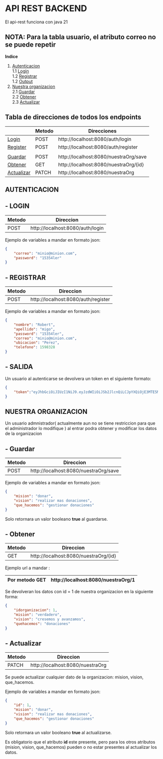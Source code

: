 
# API REST BACKEND

El api-rest funciona con java 21 

## NOTA: Para la tabla usuario, el atributo correo no se puede repetir

**Indice**
1. [Autenticacion](#auth)  
    1.1 [Login](#login)  
    1.2 [Registrar](#register)  
    1.2 [Output](#output)  
2. [Nuestra organizacion](#nuestraOrg)  
    2.1 [Guardar](#guardar)  
    2.2 [Obtener](#obtener)  
    2.3 [Actualizar](#update)

## Tabla de direcciones de todos los endpoints

|  | Metodo | Direcciones |
| --- | --- | --- |
| [Login](#log) | POST | http://localhost:8080/auth/login |
| [Register](#register) | POST | http://localhost:8080/auth/register |
|  |  |  |
| [Guardar](#guardar) | POST |http://localhost:8080/nuestraOrg/save |  
| [Obtener](#obtener) | GET | http://localhost:8080/nuestraOrg/{id} |
| [Actualizar](#update) | PATCH |http://localhost:8080/nuestraOrg |


<div id="auth"/>

## AUTENTICACION

<div id="login"/>

## - LOGIN

| Metodo | Direccion | 
| --- | --- |
| POST |http://localhost:8080/auth/login |

Ejemplo de variables a mandar en formato json: 

```json
{ 
    "correo": "minio@minion.com", 
    "password": "15354ler"
}
```

<div id="register"/>

## - REGISTRAR  

| Metodo | Direccion | 
| --- | --- |
| POST |http://localhost:8080/auth/register |

Ejemplo de variables a mandar en formato json: 

```json
{ 
    "nombre": "Robert",
    "apellido": "migo",
    "password": "15354ler",
    "correo": "minio@minion.com",
    "ubicacion": "Perez",
    "telefono": 1598328
}
```

<div id="output"/>

## - SALIDA  

Un usuario al autenticarse se devolvera un token en el siguiente formato:

```json
{
    "token":"eyJhbGciOiJIUzI1NiJ9.eyJzdWIiOiJSb2JlcnQiLCJpYXQiOjE3MTE5MTE5NDIsImV4cCI6MTcxMTkxMzM4Mn0.XlqUxBUkyV26jCTDvLFZfMD55NQ0nG135L9RJfbT44k"  
}
```

<div id="nuestraOrg"/>

## NUESTRA ORGANIZACION   

Un usuario admnistrador( actualmente aun no se tiene restriccion para que el administrador lo modifique ) al entrar podra obtener y modificar los datos de la organizacion

<div id="guardar"/>

## - Guardar  


| Metodo | Direccion | 
| --- | --- |
| POST |http://localhost:8080/nuestraOrg/save |

Ejemplo de variables a mandar en formato json: 

```json
{ 
    "mision": "donar",
    "vision": "realizar mas donaciones",
    "que_hacemos": "gestionar donaciones"
}
```
Solo retornara un valor booleano **true** al guardarse.

<div id="obtener"/>

## - Obtener  

| Metodo | Direccion | 
| --- | --- |
| GET | http://localhost:8080/nuestraOrg/{id} |

Ejemplo url a mandar : 

| Por metodo GET | http://localhost:8080/nuestraOrg/1 |
| --- | --- | 

Se devolveran los datos con id = 1 de nuestra organizacion en la siguiente forma:  
```json
{
    "idorganizacion": 1,
    "mision": "verdadero",
    "vision": "cresemos y avanzamos",
    "quehacemos": "donaciones"
}  
```


<div id="update"/>

## - Actualizar


| Metodo | Direccion | 
| --- | --- |
| PATCH |http://localhost:8080/nuestraOrg |

Se puede actualizar cualquier dato de la organizacion: mision, vision, que_hacemos. 

Ejemplo de variables a mandar en formato json: 

```json
{ 
    "id": 1,
    "mision": "donar",
    "vision": "realizar mas donaciones",
    "que_hacemos": "gestionar donaciones"
}
```
Solo retornara un valor booleano **true** al actualizarse.

Es obligatorio que el atributo **id** este presente, pero para los otros atributos (mision, vision, que_hacemos) pueden o no estar presentes al actualizar los datos. 


